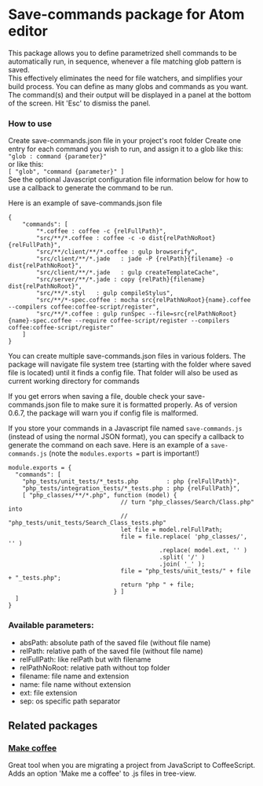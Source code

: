 # Save-commands package for Atom editor

This package allows you to define parametrized shell commands
to be automatically run, in sequence, whenever a file matching glob pattern is saved.  
This effectively eliminates the need for file watchers, and simplifies your build process.
You can define as many globs and commands as you want.
The command(s) and their output will be displayed in a panel at the bottom of the screen. Hit 'Esc' to dismiss the panel.

### How to use

Create save-commands.json file in your project's root folder
Create one entry for each command you wish to run, and assign it to a glob like this:  
`"glob : command {parameter}"`  
or like this:  
`[ "glob", "command {parameter}" ]`  
See the optional Javascript configuration file information below for how to 
use a callback to generate the command to be run.

Here is an example of save-commands.json file
```
{
	"commands": [
		"*.coffee : coffee -c {relFullPath}",
		"src/**/*.coffee : coffee -c -o dist{relPathNoRoot} {relFullPath}",
		"src/**/client/**/*.coffee : gulp browserify",
		"src/client/**/*.jade   : jade -P {relPath}{filename} -o dist{relPathNoRoot}",
		"src/client/**/*.jade   : gulp createTemplateCache",
		"src/server/**/*.jade : copy {relPath}{filename} dist{relPathNoRoot}",
		"src/**/*.styl   : gulp compileStylus",
		"src/**/*-spec.coffee : mocha src{relPathNoRoot}{name}.coffee --compilers coffee:coffee-script/register",
		"src/**/*.coffee : gulp runSpec --file=src{relPathNoRoot}{name}-spec.coffee --require coffee-script/register --compilers coffee:coffee-script/register"
	]
}
```
You can create multiple save-commands.json files in various folders. The package will navigate file system tree
(starting with the folder where saved file is located) until it finds a config file. That folder will also
be used as current working directory for commands

If you get errors when saving a file, double check your save-commands.json file to make sure it is formatted properly. As of version 0.6.7, the package will warn you if config file is malformed.

If you store your commands in a Javascript file named `save-commands.js` (instead of using the normal JSON format), you can specify a callback to
generate the command on each save.  Here is an example of a `save-commands.js` (note the `modules.exports =` part is important!)
```
module.exports = {
  "commands": [
    "php_tests/unit_tests/*_tests.php        : php {relFullPath}",
    "php_tests/integration_tests/*_tests.php : php {relFullPath}",
    [ "php_classes/**/*.php", function (model) {
                                // turn "php_classes/Search/Class.php" into
                                // "php_tests/unit_tests/Search_Class_tests.php"
                                let file = model.relFullPath;
                                file = file.replace( 'php_classes/', '' )
                                           .replace( model.ext, '' )
                                           .split( '/' )
                                           .join( '_' );
                                file = "php_tests/unit_tests/" + file + "_tests.php";
                                return "php " + file;
                              } ]
  ]
}
```

### Available parameters:  
- absPath: absolute path of the saved file (without file name)  
- relPath: relative path of the saved file (without file name)  
- relFullPath: like relPath but with filename
- relPathNoRoot: relative path without top folder  
- filename: file name and extension  
- name: file name without extension  
- ext: file extension  
- sep: os specific path separator

## Related packages

### [Make coffee](https://github.com/JsonHunt/make-coffee)

Great tool when you are migrating a project from JavaScript to CoffeeScript. Adds an option 'Make me a coffee' to .js files in tree-view.

